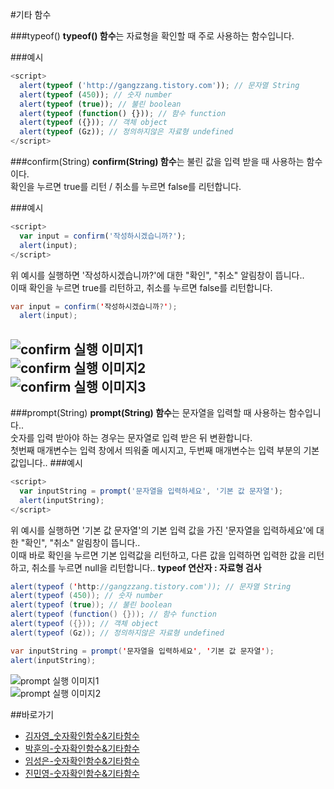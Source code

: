 #기타 함수 

###typeof()
**typeof() 함수**는 자료형을 확인할 때 주로 사용하는 함수입니다.

###예시

```javascript
<script>
  alert(typeof ('http://gangzzang.tistory.com')); // 문자열 String
  alert(typeof (450)); // 숫자 number
  alert(typeof (true)); // 불린 boolean
  alert(typeof (function() {})); // 함수 function
  alert(typeof ({})); // 객체 object
  alert(typeof (Gz)); // 정의하지않은 자료형 undefined
</script>
```

###confirm(String)
**confirm(String) 함수**는 불린 값을 입력 받을 때 사용하는 함수이다. <br>확인을 누르면 true를 리턴 / 취소를 누르면 false를 리턴합니다.

###예시

```javascript
<script>
  var input = confirm('작성하시겠습니까?');
  alert(input);
</script>
```
위 예시를 실행하면 '작성하시겠습니까?'에 대한 "확인", "취소" 알림창이 뜹니다..<br/>
이때 확인을 누르면 true를 리턴하고, 취소를 누르면 false를 리턴합니다. 

```java
var input = confirm('작성하시겠습니까?');
  alert(input);
```
![confirm 실행 이미지1](../../images/03_img03_kjay.png)   
![confirm 실행 이미지2](../../images/03_img04_kjay.png)   
![confirm 실행 이미지3](../../images/03_img05_kjay.png)
---


###prompt(String)
**prompt(String) 함수**는 문자열을 입력할 때 사용하는 함수입니다..<br/>
숫자를 입력 받아야 하는 경우는 문자열로 입력 받은 뒤 변환합니다.<br/>
첫번째 매개변수는 입력 창에서 띄워줄 메시지고, 두번째 매개변수는 입력 부분의 기본 값입니다..
###예시

```javascript
<script>
  var inputString = prompt('문자열을 입력하세요', '기본 값 문자열');
  alert(inputString);
</script>
```
위 예시를 실행하면 '기본 값 문자열'의 기본 입력 값을 가진 '문자열을 입력하세요'에 대한 "확인", "취소" 알림창이 뜹니다..<br/>
이때 바로 확인을 누르면 기본 입력값을 리턴하고, 다른 값을 입력하면 입력한 값을 리턴하고, 취소를 누르면 null을 리턴합니다.. 
**typeof 연산자 : 자료형 검사**
```java
alert(typeof ('http://gangzzang.tistory.com')); // 문자열 String
alert(typeof (450)); // 숫자 number
alert(typeof (true)); // 불린 boolean
alert(typeof (function() {})); // 함수 function
alert(typeof ({})); // 객체 object
alert(typeof (Gz)); // 정의하지않은 자료형 undefined
```
```java
var inputString = prompt('문자열을 입력하세요', '기본 값 문자열');
alert(inputString);
```
![prompt 실행 이미지1](../../images/03_img01_kjay.png)   
![prompt 실행 이미지2](../../images/03_img02_kjay.png)


##바로가기
* [김자영_숫자확인함수&기타함수](https://github.com/demun/FrontEndStudy/blob/master/document/Javascript/docs/Team/03_%EC%88%AB%EC%9E%90%ED%99%95%EC%9D%B8%ED%95%A8%EC%88%98%26%EA%B8%B0%ED%83%80%ED%95%A8%EC%88%98/%EA%B9%80%EC%9E%90%EC%98%81_%EC%88%AB%EC%9E%90%ED%99%95%EC%9D%B8%ED%95%A8%EC%88%98%26%EA%B8%B0%ED%83%80%ED%95%A8%EC%88%98.md)
* [박훈의-숫자확인함수&기타함수](https://github.com/demun/FrontEndStudy/blob/master/document/Javascript/docs/Team/03_%EC%88%AB%EC%9E%90%ED%99%95%EC%9D%B8%ED%95%A8%EC%88%98%26%EA%B8%B0%ED%83%80%ED%95%A8%EC%88%98/%EB%B0%95%ED%9B%88%EC%9D%98_%EC%88%AB%EC%9E%90%ED%99%95%EC%9D%B8%ED%95%A8%EC%88%98%26%EA%B8%B0%ED%83%80%ED%95%A8%EC%88%98.md)
* [임성은-숫자확인함수&기타함수](https://github.com/demun/FrontEndStudy/blob/master/document/Javascript/docs/Team/03_%EC%88%AB%EC%9E%90%ED%99%95%EC%9D%B8%ED%95%A8%EC%88%98%26%EA%B8%B0%ED%83%80%ED%95%A8%EC%88%98/%EC%9E%84%EC%84%B1%EC%9D%80_%EC%88%AB%EC%9E%90%ED%99%95%EC%9D%B8%ED%95%A8%EC%88%98%26%EA%B8%B0%ED%83%80%ED%95%A8%EC%88%98.md)
* [진민영-숫자확인함수&기타함수](https://github.com/demun/FrontEndStudy/blob/master/document/Javascript/docs/Team/03_%EC%88%AB%EC%9E%90%ED%99%95%EC%9D%B8%ED%95%A8%EC%88%98%26%EA%B8%B0%ED%83%80%ED%95%A8%EC%88%98/%EC%A7%84%EB%AF%BC%EC%98%81_%EC%88%AB%EC%9E%90%ED%99%95%EC%9D%B8%ED%95%A8%EC%88%98%26%EA%B8%B0%ED%83%80%ED%95%A8%EC%88%98.md)
